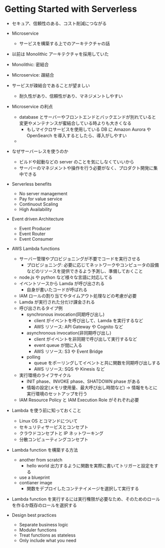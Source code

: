 # Getting Started with Serverless

- セキュア、信頼性のある、コスト削減につながる

- Microservice

  - サービスを構築する上でのアーキテクチャの話

- 以前は Monolithic アーキテクチャを採用していた

- Monolithic: 密結合
- Microservice: 疎結合

- サービスが疎結合であることが望ましい

  - 耐久性があり、信頼性があり、マネジメントしやすい

- Microservice の利点

  - database とサーバーやフロントエンドとバックエンドが別れていると変更やメンテナンスが蜜結合している時よりも大きくなる
    - もしマイクロサービスを使用している DB に Amazon Aurora や OpenSearch を導入するとしたら、導入がしやすい
  -

- なぜサーバーレスを使うのか

  - ビルドや起動などの server のことを気にしなくていいから
  - サーバーのマネジメントや操作を行う必要がなく、プロダクト開発に集中できる

- Serverless benefits

  - No server management
  - Pay for value service
  - Continuout Scaling
  - High Availability

- Event driven Architecture

  - Event Producer
  - Event Router
  - Event Consumer

- AWS Lambda functions

  - サーバー管理やプロビジョニングが不要でコードを実行させる
    - プロビジョニング: 必要に応じてネットワークやコンピュータの設備などのリソースを提供できるよう予測し、準備しておくこと
  - node.js や python など様々な言語に対応してる
  - イベントソースから Lamda が呼び出される
    - 自身が書いたコードが呼ばれる
  - IAM ロールの割り当てやタイムアウト処理などの考慮が必要
  - Lamda が実行された分だけ課金される
  - 呼び出されるタイプ例
    - synchronous invocation(同期呼び出し)
      - client がイベントを呼び出して、Lamda を実行するなど
      - AWS リソース: API Gateway や Cognito など
    - asynchronous invocation(非同期呼び出し)
      - client がイベントを非同期で呼び出して実行するなど
      - event queue が間に入る
      - AWS リソース: S3 や Event Bridge
    - polling
      - queue をポーリングしてイベントと共に関数を同期呼び出しする
      - AWS リソース: SQS や Kinesis など
  - 実行環境のライフサイクル
    - INIT phase、INVOKE phase、SHATDOWN phase がある
    - 情報の設定(メモリ使用量、最大呼び出し時間など) → 情報をもとに実行環境のセットアップを行う
  - IAM Resource Policy と IAM Execution Role がそれぞれ必要

- Lambda を使う前に知っておくこと

  - Linux OS とコマンドについて
  - セキュリティサービスとコンセプト
  - クラウドコンセプトと IP ネットワーキング
  - 分散コンピューティングコンセプト

- Lambda function を構築する方法

  - another from scratch
    - hello world 出力するように関数を実際に書いてトリガーと設定をする
  - use a blueprint
  - contianer image
    - 関数をデプロイしたコンテナイメージを選択して実行する

- Lambda function を実行するには実行権限が必要なため、そのためのロールを作るか既存のロールを選択する

- Design best practices
  - Separate business logic
  - Moduler functions
  - Treat functions as stateless
  - Only include what you need
